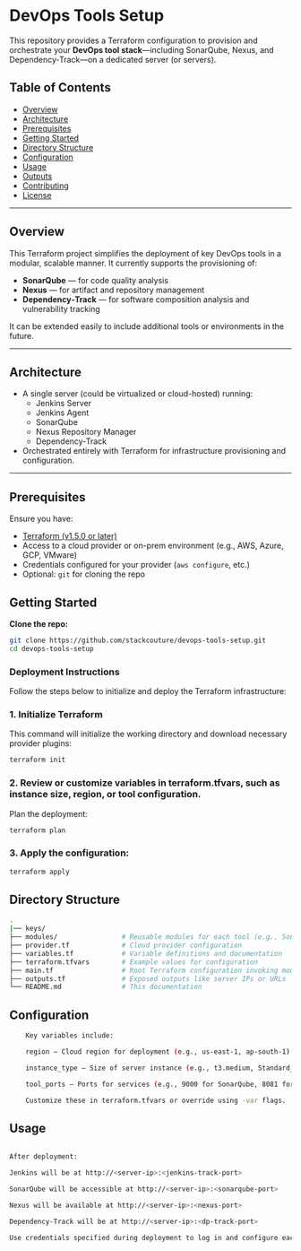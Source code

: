 # DevOps Tools Setup

This repository provides a Terraform configuration to provision and orchestrate your **DevOps tool stack**—including SonarQube, Nexus, and Dependency‑Track—on a dedicated server (or servers).

## Table of Contents

- [Overview](#overview)  
- [Architecture](#architecture)  
- [Prerequisites](#prerequisites)  
- [Getting Started](#getting-started)  
- [Directory Structure](#directory-structure)  
- [Configuration](#configuration)  
- [Usage](#usage)  
- [Outputs](#outputs)  
- [Contributing](#contributing)  
- [License](#license)

---

## Overview

This Terraform project simplifies the deployment of key DevOps tools in a modular, scalable manner. It currently supports the provisioning of:
- **SonarQube** — for code quality analysis  
- **Nexus** — for artifact and repository management  
- **Dependency‑Track** — for software composition analysis and vulnerability tracking  

It can be extended easily to include additional tools or environments in the future.

---

## Architecture

- A single server (could be virtualized or cloud-hosted) running:
  - Jenkins Server
  - Jenkins Agent 
  - SonarQube
  - Nexus Repository Manager
  - Dependency‑Track
- Orchestrated entirely with Terraform for infrastructure provisioning and configuration.

---

## Prerequisites

Ensure you have:

- [Terraform (v1.5.0 or later)](https://www.terraform.io/downloads.html)
- Access to a cloud provider or on-prem environment (e.g., AWS, Azure, GCP, VMware)
- Credentials configured for your provider (`aws configure`, etc.)
- Optional: `git` for cloning the repo

## Getting Started

**Clone the repo:**
   ```bash
   git clone https://github.com/stackcouture/devops-tools-setup.git
   cd devops-tools-setup
```
### Deployment Instructions

Follow the steps below to initialize and deploy the Terraform infrastructure:

### 1. Initialize Terraform

This command will initialize the working directory and download necessary provider plugins:

```bash
terraform init
```

### 2. Review or customize variables in terraform.tfvars, such as instance size, region, or tool configuration.

Plan the deployment:
```bash
terraform plan
```

### 3. Apply the configuration:
```bash
terraform apply
```

## Directory Structure

```bash
.
|── keys/
├── modules/                # Reusable modules for each tool (e.g., SonarQube, Nexus)
├── provider.tf             # Cloud provider configuration
├── variables.tf            # Variable definitions and documentation
├── terraform.tfvars        # Example values for configuration
├── main.tf                 # Root Terraform configuration invoking modules
├── outputs.tf              # Exposed outputs like server IPs or URLs
└── README.md               # This documentation
```

## Configuration

```bash 
    Key variables include:

    region — Cloud region for deployment (e.g., us-east-1, ap-south-1)

    instance_type — Size of server instance (e.g., t3.medium, Standard_B2s)

    tool_ports — Ports for services (e.g., 9000 for SonarQube, 8081 for Nexus, 8082 for Dependency‑Track)

    Customize these in terraform.tfvars or override using -var flags.
```

## Usage

```bash 

After deployment:

Jenkins will be at http://<server-ip>:<jenkins-track-port>

SonarQube will be accessible at http://<server-ip>:<sonarqube-port>

Nexus will be available at http://<server-ip>:<nexus-port>

Dependency‑Track will be at http://<server-ip>:<dp-track-port>

Use credentials specified during deployment to log in and configure each tool.

```


